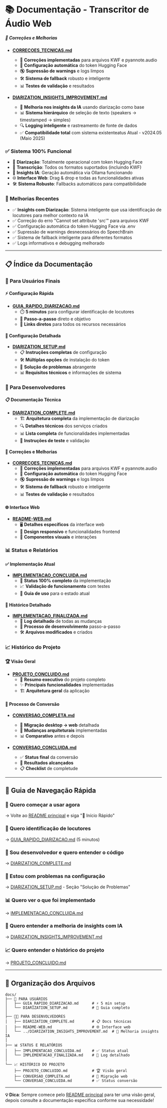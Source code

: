 # 📚 Documentação - Transcritor de Áudio Web

##### **🔧 Correções e Melhorias**
- **[CORRECOES_TECNICAS.md](CORRECOES_TECNICAS.md)**
  - 🚨 **Correções implementadas** para arquivos KWF e pyannote.audio
  - 🔑 **Configuração automática** do token Hugging Face
  - 🔇 **Supressão de warnings** e logs limpos
  - 🛠️ **Sistema de fallback** robusto e inteligente
  - 📊 **Testes de validação** e resultados

- **[DIARIZATION_INSIGHTS_IMPROVEMENT.md](../DIARIZATION_INSIGHTS_IMPROVEMENT.md)**
  - 🧠 **Melhoria nos insights da IA** usando diarização como base
  - 📊 **Sistema hierárquico** de seleção de texto (speakers → timestamped → simples)
  - 🔍 **Logging inteligente** e rastreamento de fonte de dados
  - ✅ **Compatibilidade total** com sistema existenteatus Atual - v2024.05 (Maio 2025)

### ✅ **Sistema 100% Funcional**
- 🎤 **Diarização**: Totalmente operacional com token Hugging Face
- 📝 **Transcrição**: Todos os formatos suportados (incluindo KWF)
- 🧠 **Insights IA**: Geração automática via Ollama funcionando
- 🌐 **Interface Web**: Drag & drop e todas as funcionalidades ativas
- 🛠️ **Sistema Robusto**: Fallbacks automáticos para compatibilidade

### 🔧 **Melhorias Recentes**
- ✅ **Insights com Diarização**: Sistema inteligente que usa identificação de locutores para melhor contexto na IA
- ✅ Correção do erro "Cannot set attribute 'src'" para arquivos KWF
- ✅ Configuração automática do token Hugging Face via .env
- ✅ Supressão de warnings desnecessários do SpeechBrain
- ✅ Sistema de fallback inteligente para diferentes formatos
- ✅ Logs informativos e debugging melhorado

---

## 📋 Índice da Documentação

### 🎯 **Para Usuários Finais**

#### **⚡ Configuração Rápida**
- **[GUIA_RAPIDO_DIARIZACAO.md](GUIA_RAPIDO_DIARIZACAO.md)**
  - ⏱️ **5 minutos** para configurar identificação de locutores
  - 🎯 **Passo-a-passo** direto e objetivo
  - 🔗 **Links diretos** para todos os recursos necessários

#### **📖 Configuração Detalhada**
- **[DIARIZATION_SETUP.md](DIARIZATION_SETUP.md)**
  - 📋 **Instruções completas** de configuração
  - 🛠️ **Múltiplas opções** de instalação do token
  - 🚨 **Solução de problemas** abrangente
  - 📊 **Requisitos técnicos** e informações de sistema

### 🔧 **Para Desenvolvedores**

#### **📋 Documentação Técnica**
- **[DIARIZATION_COMPLETE.md](DIARIZATION_COMPLETE.md)**
  - 🏗️ **Arquitetura completa** da implementação de diarização
  - 🔍 **Detalhes técnicos** dos serviços criados
  - 📊 **Lista completa** de funcionalidades implementadas
  - 🧪 **Instruções de teste** e validação

#### **🔧 Correções e Melhorias**
- **[CORRECOES_TECNICAS.md](CORRECOES_TECNICAS.md)**
  - 🚨 **Correções implementadas** para arquivos KWF e pyannote.audio
  - 🔑 **Configuração automática** do token Hugging Face
  - 🔇 **Supressão de warnings** e logs limpos
  - 🛠️ **Sistema de fallback** robusto e inteligente
  - 📊 **Testes de validação** e resultados

#### **🌐 Interface Web**
- **[README-WEB.md](README-WEB.md)**
  - 🖥️ **Detalhes específicos** da interface web
  - 📱 **Design responsivo** e funcionalidades frontend
  - 🎨 **Componentes visuais** e interações

### 📊 **Status e Relatórios**

#### **✅ Implementação Atual**
- **[IMPLEMENTACAO_CONCLUIDA.md](IMPLEMENTACAO_CONCLUIDA.md)**
  - 🎯 **Status 100% completo** da implementação
  - 📈 **Validação de funcionamento** com testes
  - 🚀 **Guia de uso** para o estado atual

#### **📜 Histórico Detalhado**
- **[IMPLEMENTACAO_FINALIZADA.md](IMPLEMENTACAO_FINALIZADA.md)**
  - 📝 **Log detalhado** de todas as mudanças
  - 🔄 **Processo de desenvolvimento** passo-a-passo
  - 🛠️ **Arquivos modificados** e criados

### 📈 **Histórico do Projeto**

#### **🏆 Visão Geral**
- **[PROJETO_CONCLUIDO.md](PROJETO_CONCLUIDO.md)**
  - 🎯 **Resumo executivo** do projeto completo
  - ✨ **Principais funcionalidades** implementadas
  - 🏗️ **Arquitetura geral** da aplicação

#### **🔄 Processo de Conversão**
- **[CONVERSAO_COMPLETA.md](CONVERSAO_COMPLETA.md)**
  - 📱 **Migração desktop → web** detalhada
  - 🔧 **Mudanças arquiteturais** implementadas
  - 📊 **Comparativo** antes e depois

- **[CONVERSAO_CONCLUIDA.md](CONVERSAO_CONCLUIDA.md)**
  - ✅ **Status final** da conversão
  - 🎉 **Resultados alcançados**
  - 📋 **Checklist** de completude

---

## 🎯 Guia de Navegação Rápida

### **🚀 Quero começar a usar agora**
→ Volte ao [README principal](../ReadMe.md) e siga "🚀 Início Rápido"

### **🎤 Quero identificação de locutores**
→ [GUIA_RAPIDO_DIARIZACAO.md](GUIA_RAPIDO_DIARIZACAO.md) (5 minutos)

### **🔧 Sou desenvolvedor e quero entender o código**
→ [DIARIZATION_COMPLETE.md](DIARIZATION_COMPLETE.md)

### **🐛 Estou com problemas na configuração**
→ [DIARIZATION_SETUP.md](DIARIZATION_SETUP.md) - Seção "Solução de Problemas"

### **📊 Quero ver o que foi implementado**
→ [IMPLEMENTACAO_CONCLUIDA.md](IMPLEMENTACAO_CONCLUIDA.md)

### **🧠 Quero entender a melhoria de insights com IA**
→ [DIARIZATION_INSIGHTS_IMPROVEMENT.md](../DIARIZATION_INSIGHTS_IMPROVEMENT.md)

### **📈 Quero entender o histórico do projeto**
→ [PROJETO_CONCLUIDO.md](PROJETO_CONCLUIDO.md)

---

## 📁 Organização dos Arquivos

```
docs/
├── 👤 PARA USUÁRIOS
│   ├── GUIA_RAPIDO_DIARIZACAO.md      # ⚡ 5 min setup
│   └── DIARIZATION_SETUP.md           # 📖 Guia completo
│
├── 👨‍💻 PARA DESENVOLVEDORES
│   ├── DIARIZATION_COMPLETE.md        # 📋 Docs técnicas
│   ├── README-WEB.md                  # 🌐 Interface web
│   └── ../DIARIZATION_INSIGHTS_IMPROVEMENT.md  # 🧠 Melhoria insights IA
│
├── 📊 STATUS E RELATÓRIOS
│   ├── IMPLEMENTACAO_CONCLUIDA.md     # ✅ Status atual
│   └── IMPLEMENTACAO_FINALIZADA.md    # 📜 Log detalhado
│
└── 📈 HISTÓRICO DO PROJETO
    ├── PROJETO_CONCLUIDO.md           # 🏆 Visão geral
    ├── CONVERSAO_COMPLETA.md          # 🔄 Migração web
    └── CONVERSAO_CONCLUIDA.md         # ✅ Status conversão
```

---

**💡 Dica**: Sempre comece pelo [README principal](../ReadMe.md) para ter uma visão geral, depois consulte a documentação específica conforme sua necessidade!
